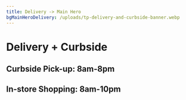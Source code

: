 ```yaml
---
title: Delivery -> Main Hero
bgMainHeroDelivery: /uploads/tp-delivery-and-curbside-banner.webp
---
```

# Delivery&nbsp;+&nbsp;Curbside

## Curbside Pick-up: 8am-8pm

## In-store Shopping: 8am-10pm